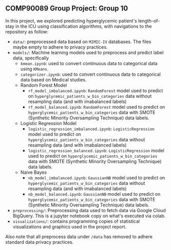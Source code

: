 ## COMP90089 Group Project: Group 10 

In this project, we explored predicting hyperglycemic patient's length-of-stay in the ICU using classification algorithms, with navigations to the repository as follow:

- `data/`: preprocessed data based on `MIMIC-IV` databases. The files maybe empty to adhere to privacy practices.
- `models/`: Machine learning models used to preprocess and predict label data, specifically
  - `kmean.ipynb`: used to convert continuous data to categorical data using `KMeans`.
  - `categorizer.ipynb`: used to convert continuous data to categorical data based on Medical studies.
  - Random Forest Model
    - `rf_model_imbalanced.ipynb`: `RandomForest` model used to predict on `hyperglycemic_patients_w_bin_categories` data without resampling data (and with imabalanced labels)
    - `rf_model_balanced.ipynb`: `RandomForest` model used to predict on `hyperglycemic_patients_w_bin_categories` data with SMOTE (Synthetic Minority Oversampling Technique) data labels.
  - Logistic Regression Model
    - `logistic_regression_imbalanced.ipynb`: `LogisticRegression` model used to predict on `hyperglycemic_patients_w_bin_categories` data without resampling data (and with imabalanced labels)
    - `logistic_regression_balanced.ipynb`: `LogisticRegression` model used to predict on `hyperglycemic_patients_w_bin_categories` data with SMOTE (Synthetic Minority Oversampling Technique) data labels.
  - Naive Bayes
    - `nb_model_imbalanced.ipynb`: `GaussianNB` model used to predict on `hyperglycemic_patients_w_bin_categories` data without resampling data (and with imabalanced labels)
    - `nb_model_balanced.ipynb`: `GaussianNB` model used to predict on `hyperglycemic_patients_w_bin_categories` data with SMOTE (Synthetic Minority Oversampling Technique) data labels.
- `preprocessing/`: Preprocessing data used to fetch data via Google Cloud BigQuery. This is a jupyter notebook copy on what's executed via colab.
- `visualizations/`: contains programming copies of statistical visualizations and graphics used in the project report.


Also note that all preprocess data under `/data` has removed to adhere standard data privacy practices.